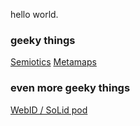 hello world.



### geeky things

[Semiotics](https://www.flfi.ut.ee/en/department-semiotics)
[Metamaps](https://metamaps.cc/explore/mapper/1000497914)



### even more geeky things

[WebID / SoLid pod](https://auli.inrupt.net/profile/card#me)
